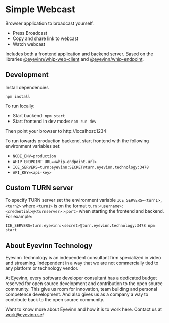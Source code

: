 # Simple Webcast

Browser application to broadcast yourself. 

- Press Broadcast
- Copy and share link to webcast
- Watch webcast

Includes both a frontend application and backend server. Based on the libraries [@eyevinn/whip-web-client](https://www.npmjs.com/package/@eyevinn/whip-web-client) and [@eyevinn/whip-endpoint](https://www.npmjs.com/package/@eyevinn/whip-endpoint).

## Development

Install dependencies

```
npm install
```

To run locally:

- Start backend: `npm start`
- Start frontend in dev mode: `npm run dev`

Then point your browser to http://localhost:1234

To run towards production backend, start frontend with the following environment variables set:
- `NODE_ENV=production`
- `WHIP_ENDPOINT_URL=<whip-endpoint-url>`
- `ICE_SERVERS=turn:eyevinn:SECRET@turn.eyevinn.technology:3478`
- `API_KEY=<api-key>`

## Custom TURN server

To specify TURN server set the environment variable `ICE_SERVERS=<turn1>,<turn2>` where `<turn1>` is on the format `turn:<username>:<credential>@<turnserver>:<port>` when starting the frontend and backend. For example: 

```
ICE_SERVERS=turn:eyevinn:<secret>@turn.eyevinn.technology:3478 npm start
```

## About Eyevinn Technology

Eyevinn Technology is an independent consultant firm specialized in video and streaming. Independent in a way that we are not commercially tied to any platform or technology vendor.

At Eyevinn, every software developer consultant has a dedicated budget reserved for open source development and contribution to the open source community. This give us room for innovation, team building and personal competence development. And also gives us as a company a way to contribute back to the open source community.

Want to know more about Eyevinn and how it is to work here. Contact us at work@eyevinn.se!
